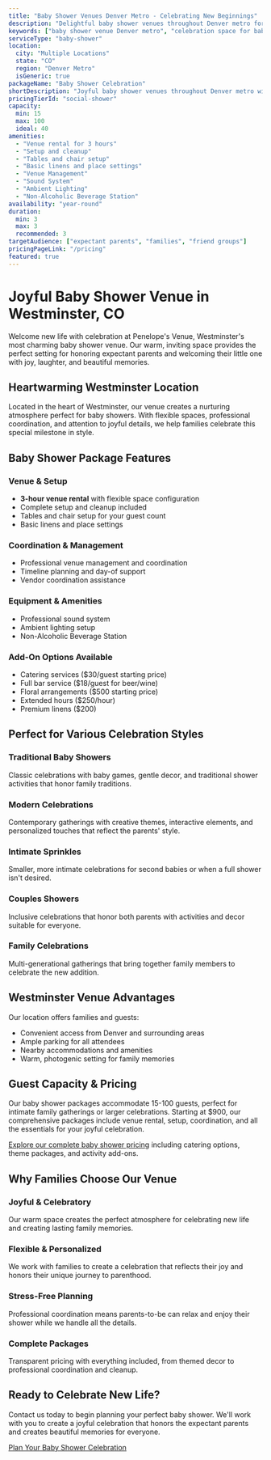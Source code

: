 ```yaml
---
title: "Baby Shower Venues Denver Metro - Celebrating New Beginnings"
description: "Delightful baby shower venues throughout Denver metro for 15-100 guests celebrating new beginnings. Charming packages starting at $900."
keywords: ["baby shower venue Denver metro", "celebration space for baby shower", "maternity shower location", "Colorado baby shower venue", "new baby celebration", "expectant parents party"]
serviceType: "baby-shower"
location:
  city: "Multiple Locations"
  state: "CO"
  region: "Denver Metro"
  isGeneric: true
packageName: "Baby Shower Celebration"
shortDescription: "Joyful baby shower venues throughout Denver metro with packages for 15-100 guests and complete coordination for celebrating expectant parents."
pricingTierId: "social-shower"
capacity:
  min: 15
  max: 100
  ideal: 40
amenities:
  - "Venue rental for 3 hours"
  - "Setup and cleanup"
  - "Tables and chair setup"
  - "Basic linens and place settings"
  - "Venue Management"
  - "Sound System"
  - "Ambient Lighting"
  - "Non-Alcoholic Beverage Station"
availability: "year-round"
duration:
  min: 3
  max: 3
  recommended: 3
targetAudience: ["expectant parents", "families", "friend groups"]
pricingPageLink: "/pricing"
featured: true
---
```


# Joyful Baby Shower Venue in Westminster, CO

Welcome new life with celebration at Penelope's Venue, Westminster's most charming baby shower venue. Our warm, inviting space provides the perfect setting for honoring expectant parents and welcoming their little one with joy, laughter, and beautiful memories.

## Heartwarming Westminster Location

Located in the heart of Westminster, our venue creates a nurturing atmosphere perfect for baby showers. With flexible spaces, professional coordination, and attention to joyful details, we help families celebrate this special milestone in style.

## Baby Shower Package Features

### Venue & Setup
- **3-hour venue rental** with flexible space configuration
- Complete setup and cleanup included
- Tables and chair setup for your guest count
- Basic linens and place settings

### Coordination & Management
- Professional venue management and coordination
- Timeline planning and day-of support
- Vendor coordination assistance

### Equipment & Amenities
- Professional sound system
- Ambient lighting setup
- Non-Alcoholic Beverage Station

### Add-On Options Available
- Catering services ($30/guest starting price)
- Full bar service ($18/guest for beer/wine)
- Floral arrangements ($500 starting price)
- Extended hours ($250/hour)
- Premium linens ($200)

## Perfect for Various Celebration Styles

### Traditional Baby Showers
Classic celebrations with baby games, gentle decor, and traditional shower activities that honor family traditions.

### Modern Celebrations
Contemporary gatherings with creative themes, interactive elements, and personalized touches that reflect the parents' style.

### Intimate Sprinkles
Smaller, more intimate celebrations for second babies or when a full shower isn't desired.

### Couples Showers
Inclusive celebrations that honor both parents with activities and decor suitable for everyone.

### Family Celebrations
Multi-generational gatherings that bring together family members to celebrate the new addition.

## Westminster Venue Advantages

Our location offers families and guests:
- Convenient access from Denver and surrounding areas
- Ample parking for all attendees
- Nearby accommodations and amenities
- Warm, photogenic setting for family memories

## Guest Capacity & Pricing

Our baby shower packages accommodate 15-100 guests, perfect for intimate family gatherings or larger celebrations. Starting at $900, our comprehensive packages include venue rental, setup, coordination, and all the essentials for your joyful celebration.

[Explore our complete baby shower pricing](/pricing) including catering options, theme packages, and activity add-ons.

## Why Families Choose Our Venue

### Joyful & Celebratory
Our warm space creates the perfect atmosphere for celebrating new life and creating lasting family memories.

### Flexible & Personalized
We work with families to create a celebration that reflects their joy and honors their unique journey to parenthood.

### Stress-Free Planning
Professional coordination means parents-to-be can relax and enjoy their shower while we handle all the details.

### Complete Packages
Transparent pricing with everything included, from themed decor to professional coordination and cleanup.

## Ready to Celebrate New Life?

Contact us today to begin planning your perfect baby shower. We'll work with you to create a joyful celebration that honors the expectant parents and creates beautiful memories for everyone.

[Plan Your Baby Shower Celebration](/contact#book)
